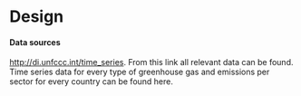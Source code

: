# Design  

#### Data sources
http://di.unfccc.int/time_series.
From this link all relevant data can be found. Time series data for every type
of greenhouse gas and emissions per sector for every country can be found here.

